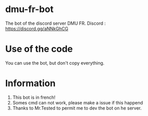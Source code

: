 # dmu-fr-bot
The bot of the discord server DMU FR.
Discord : https://discord.gg/aNNkGhCG

# Use of the code
You can use the bot, but don't copy everything.

# Information
1. This bot is in french!
2. Somes cmd can not work, please make a issue if this happend
3. Thanks to Mr.Tested to permit me to dev the bot on he server.
